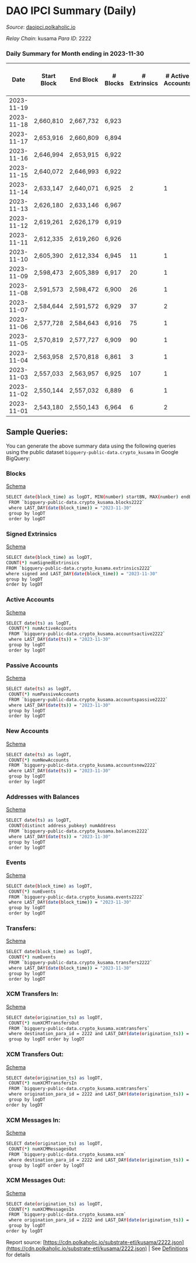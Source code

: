 # DAO IPCI Summary (Daily)

_Source_: [daoipci.polkaholic.io](https://daoipci.polkaholic.io)

*Relay Chain*: kusama
*Para ID*: 2222



### Daily Summary for Month ending in 2023-11-30


| Date    | Start Block | End Block | # Blocks | # Extrinsics | # Active Accounts | # Passive Accounts | # New Accounts | # Addresses | # Events  | # Transfers ($USD) | # XCM Transfers In ($USD) | # XCM Transfers Out ($USD) | # XCM In | # XCM Out | Issues |
|---------|-------------|-----------|----------|--------------|-------------------|--------------------|----------------|-------------|-----------|--------------------|---------------------------|----------------------------|----------|-----------|--------|
| 2023-11-19 |  |  |  |  |  |  |  |  |  |   |   |   |  |  |  |
| 2023-11-18 | 2,660,810 | 2,667,732 | 6,923 |  |  |  |  |  | 34,615 |   |   |   |  |  |  |
| 2023-11-17 | 2,653,916 | 2,660,809 | 6,894 |  |  |  |  | 900 | 34,470 |   |   |   |  |  |  |
| 2023-11-16 | 2,646,994 | 2,653,915 | 6,922 |  |  |  |  | 900 | 34,610 |   |   |   |  |  |  |
| 2023-11-15 | 2,640,072 | 2,646,993 | 6,922 |  |  |  |  | 900 | 34,610 |   |   |   |  |  |  |
| 2023-11-14 | 2,633,147 | 2,640,071 | 6,925 | 2 | 1 |  |  | 900 | 34,632 |   |   |   |  |  |  |
| 2023-11-13 | 2,626,180 | 2,633,146 | 6,967 |  |  |  |  | 900 | 34,835 |   |   |   |  |  |  |
| 2023-11-12 | 2,619,261 | 2,626,179 | 6,919 |  |  |  |  | 900 | 34,599 |   |   |   |  |  |  |
| 2023-11-11 | 2,612,335 | 2,619,260 | 6,926 |  |  |  |  | 900 | 34,630 |   |   |   |  |  |  |
| 2023-11-10 | 2,605,390 | 2,612,334 | 6,945 | 11 | 1 |  |  | 900 | 34,780 |   |   |   |  |  |  |
| 2023-11-09 | 2,598,473 | 2,605,389 | 6,917 | 20 | 1 |  |  | 900 | 34,685 |   |   |   |  |  |  |
| 2023-11-08 | 2,591,573 | 2,598,472 | 6,900 | 26 | 1 |  |  | 900 | 34,606 |   |   |   |  |  |  |
| 2023-11-07 | 2,584,644 | 2,591,572 | 6,929 | 37 | 2 |  |  | 900 | 34,757 |   |   |   |  |  |  |
| 2023-11-06 | 2,577,728 | 2,584,643 | 6,916 | 75 | 1 |  |  | 900 | 34,805 |   |   |   |  |  |  |
| 2023-11-05 | 2,570,819 | 2,577,727 | 6,909 | 90 | 1 |  |  | 900 | 34,815 |   |   |   |  |  |  |
| 2023-11-04 | 2,563,958 | 2,570,818 | 6,861 | 3 | 1 |  |  | 900 | 34,318 |   |   |   |  |  |  |
| 2023-11-03 | 2,557,033 | 2,563,957 | 6,925 | 107 | 1 |  |  | 900 | 34,946 |   |   |   |  |  |  |
| 2023-11-02 | 2,550,144 | 2,557,032 | 6,889 | 6 | 1 |  |  | 900 | 34,463 |   |   |   |  |  |  |
| 2023-11-01 | 2,543,180 | 2,550,143 | 6,964 | 6 | 2 |  | 1 | 900 | 34,843 | 1  |   |   |  |  |  |

## Sample Queries:
You can generate the above summary data using the following queries using the public dataset `bigquery-public-data.crypto_kusama` in Google BigQuery:


### Blocks 

[Schema](https://github.com/colorfulnotion/substrate-etl/blob/main/schema/blocks.json)

```bash
SELECT date(block_time) as logDT, MIN(number) startBN, MAX(number) endBN, COUNT(*) numBlocks 
 FROM `bigquery-public-data.crypto_kusama.blocks2222`  
 where LAST_DAY(date(block_time)) = "2023-11-30" 
 group by logDT 
 order by logDT
```

### Signed Extrinsics 

[Schema](https://github.com/colorfulnotion/substrate-etl/blob/main/schema/extrinsics.json)

```bash
SELECT date(block_time) as logDT, 
COUNT(*) numSignedExtrinsics 
FROM `bigquery-public-data.crypto_kusama.extrinsics2222`  
where signed and LAST_DAY(date(block_time)) = "2023-11-30" 
group by logDT 
order by logDT
```

### Active Accounts 

[Schema](https://github.com/colorfulnotion/substrate-etl/blob/main/schema/accountsactive.json)

```bash
SELECT date(ts) as logDT, 
 COUNT(*) numActiveAccounts 
 FROM `bigquery-public-data.crypto_kusama.accountsactive2222` 
 where LAST_DAY(date(ts)) = "2023-11-30" 
 group by logDT 
 order by logDT
```

### Passive Accounts 

[Schema](https://github.com/colorfulnotion/substrate-etl/blob/main/schema/accountspassive.json)

```bash
SELECT date(ts) as logDT, 
 COUNT(*) numPassiveAccounts 
 FROM `bigquery-public-data.crypto_kusama.accountspassive2222` 
 where LAST_DAY(date(ts)) = "2023-11-30" 
 group by logDT 
 order by logDT
```

### New Accounts 

[Schema](https://github.com/colorfulnotion/substrate-etl/blob/main/schema/accountsnew.json)

```bash
SELECT date(ts) as logDT, 
 COUNT(*) numNewAccounts 
 FROM `bigquery-public-data.crypto_kusama.accountsnew2222` 
 where LAST_DAY(date(ts)) = "2023-11-30" 
 group by logDT
 order by logDT
```

### Addresses with Balances 

[Schema](https://github.com/colorfulnotion/substrate-etl/blob/main/schema/balances.json)

```bash
SELECT date(ts) as logDT,
 COUNT(distinct address_pubkey) numAddress 
 FROM `bigquery-public-data.crypto_kusama.balances2222` 
 where LAST_DAY(date(ts)) = "2023-11-30" 
 group by logDT 
 order by logDT
```

### Events 

[Schema](https://github.com/colorfulnotion/substrate-etl/blob/main/schema/events.json)

```bash
SELECT date(block_time) as logDT, 
 COUNT(*) numEvents 
 FROM `bigquery-public-data.crypto_kusama.events2222` 
 where LAST_DAY(date(block_time)) = "2023-11-30" 
 group by logDT 
 order by logDT
```

### Transfers:

[Schema](https://github.com/colorfulnotion/substrate-etl/blob/main/schema/transfers.json)

```bash
SELECT date(block_time) as logDT, 
 COUNT(*) numEvents 
 FROM `bigquery-public-data.crypto_kusama.transfers2222` 
 where LAST_DAY(date(block_time)) = "2023-11-30" 
 group by logDT 
 order by logDT
```

### XCM Transfers In: 

[Schema](https://github.com/colorfulnotion/substrate-etl/blob/main/schema/xcmtransfers.json)

```bash
SELECT date(origination_ts) as logDT, 
 COUNT(*) numXCMTransfersOut 
 FROM `bigquery-public-data.crypto_kusama.xcmtransfers` 
 where destination_para_id = 2222 and LAST_DAY(date(origination_ts)) = "2023-11-30" 
 group by logDT order by logDT
```

### XCM Transfers Out: 

[Schema](https://github.com/colorfulnotion/substrate-etl/blob/main/schema/xcmtransfers.json)

```bash
SELECT date(origination_ts) as logDT, 
 COUNT(*) numXCMTransfersIn 
 FROM `bigquery-public-data.crypto_kusama.xcmtransfers` 
 where origination_para_id = 2222 and LAST_DAY(date(origination_ts)) = "2023-11-30" 
 group by logDT 
order by logDT
```

### XCM Messages In: 

[Schema](https://github.com/colorfulnotion/substrate-etl/blob/main/schema/xcm.json)

```bash
SELECT date(origination_ts) as logDT, 
 COUNT(*) numXCMMessagesOut 
 FROM `bigquery-public-data.crypto_kusama.xcm` 
 where destination_para_id = 2222 and LAST_DAY(date(origination_ts)) = "2023-11-30" 
 group by logDT order by logDT
```

### XCM Messages Out: 

[Schema](https://github.com/colorfulnotion/substrate-etl/blob/main/schema/xcm.json)

```bash
SELECT date(origination_ts) as logDT, 
 COUNT(*) numXCMMessagesIn 
 FROM `bigquery-public-data.crypto_kusama.xcm` 
 where origination_para_id = 2222 and LAST_DAY(date(origination_ts)) = "2023-11-30" 
 group by logDT 
order by logDT
```


Report source: [https://cdn.polkaholic.io/substrate-etl/kusama/2222.json](https://cdn.polkaholic.io/substrate-etl/kusama/2222.json) | See [Definitions](/DEFINITIONS.md) for details
